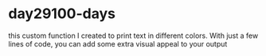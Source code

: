 # day29100-days

this custom function I created to print text in different colors. With just a few lines of code, you can add some extra visual appeal to your output
